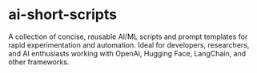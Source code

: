 # ai-short-scripts
A collection of concise, reusable AI/ML scripts and prompt templates for rapid experimentation and automation. Ideal for developers, researchers, and AI enthusiasts working with OpenAI, Hugging Face, LangChain, and other frameworks.
